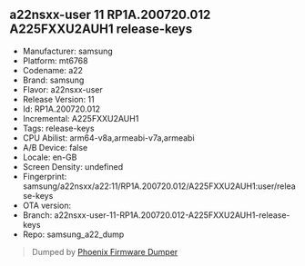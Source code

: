 ## a22nsxx-user 11 RP1A.200720.012 A225FXXU2AUH1 release-keys
- Manufacturer: samsung
- Platform: mt6768
- Codename: a22
- Brand: samsung
- Flavor: a22nsxx-user
- Release Version: 11
- Id: RP1A.200720.012
- Incremental: A225FXXU2AUH1
- Tags: release-keys
- CPU Abilist: arm64-v8a,armeabi-v7a,armeabi
- A/B Device: false
- Locale: en-GB
- Screen Density: undefined
- Fingerprint: samsung/a22nsxx/a22:11/RP1A.200720.012/A225FXXU2AUH1:user/release-keys
- OTA version: 
- Branch: a22nsxx-user-11-RP1A.200720.012-A225FXXU2AUH1-release-keys
- Repo: samsung_a22_dump


>Dumped by [Phoenix Firmware Dumper](https://github.com/DroidDumps/phoenix_firmware_dumper)
